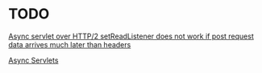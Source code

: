# TODO


[Async servlet over HTTP/2 setReadListener does not work if post request data arrives much later than headers](https://bz.apache.org/bugzilla/show_bug.cgi?id=62605)

[Async Servlets](https://blog.jayway.com/2014/05/16/async-servlets/)